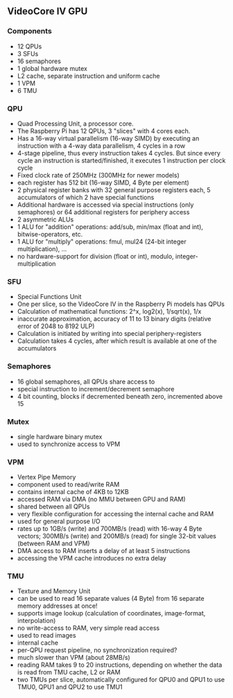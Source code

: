 ## VideoCore IV GPU

### Components

* 12 QPUs
* 3 SFUs
* 16 semaphores
* 1 global hardware mutex
* L2 cache, separate instruction and uniform cache
* 1 VPM
* 6 TMU


### QPU

- Quad Processing Unit, a processor core. 
- The Raspberry Pi has 12 QPUs, 3 "slices" with 4 cores each.
- Has a 16-way virtual parallelism (16-way SIMD) by executing an instruction with a 4-way data parallelism, 4 cycles in a row 
- 4-stage pipeline, thus every instruction takes 4 cycles. But since every cycle an instruction is started/finished, it executes 1 instruction per clock cycle
- Fixed clock rate of 250MHz (300MHz for newer models)
- each register has 512 bit (16-way SIMD, 4 Byte per element)
- 2 physical register banks with 32 general purpose registers each, 5 accumulators of which 2 have special functions
- Additional hardware is accessed via special instructions (only semaphores) or 64 additional registers for periphery access
- 2 asymmetric ALUs
- 1 ALU for "addition" operations: add/sub, min/max (float and int), bitwise-operators, etc.
- 1 ALU for "multiply" operations: fmul, mul24 (24-bit integer multiplication), ...
- no hardware-support for division (float or int), modulo, integer-multiplication

### SFU

- Special Functions Unit
- One per slice, so the VideoCore IV in the Raspberry Pi models has  QPUs
- Calculation of mathematical functions: 2^x, log2(x), 1/sqrt(x), 1/x
- inaccurate approximation, accuracy of 11 to 13 binary digits (relative error of 2048 to 8192 ULP)
- Calculation is initiated by writing into special periphery-registers
- Calculation takes 4 cycles, after which result is available at one of the accumulators

### Semaphores

- 16 global semaphores, all QPUs share access to
- special instruction to increment/decrement semaphore
- 4 bit counting, blocks if decremented beneath zero, incremented above 15

### Mutex

- single hardware binary mutex
- used to synchronize access to VPM

### VPM

- Vertex Pipe Memory
- component used to read/write RAM
- contains internal cache of 4KB to 12KB
- accessed RAM via DMA (no MMU between GPU and RAM)
- shared between all QPUs
- very flexible configuration for accessing the internal cache and RAM
- used for general purpose I/O
- rates up to 1GB/s (write) and 700MB/s (read) with 16-way 4 Byte vectors; 300MB/s (write) and 200MB/s (read) for single 32-bit values (between RAM and VPM)
- DMA access to RAM inserts a delay of at least 5 instructions
- accessing the VPM cache introduces no extra delay

### TMU

- Texture and Memory Unit
- can be used to read 16 separate values (4 Byte) from 16 separate memory addresses at once!
- supports image lookup (calculation of coordinates, image-format, interpolation)
- no write-access to RAM, very simple read access
- used to read images
- internal cache
- per-QPU request pipeline, no synchronization required?
- much slower than VPM (about 28MB/s)
- reading RAM takes 9 to 20 instructions, depending on whether the data is read from TMU cache, L2 or RAM
- two TMUs per slice, automatically configured for QPU0 and QPU1 to use TMU0, QPU1 and QPU2 to use TMU1